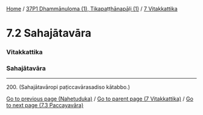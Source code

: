 
[Home](/) / [37P1 Dhammānuloma (1), Tikapaṭṭhānapāḷi (1)](../../37P1.md) / [7 Vitakkattika](../7.md)

# 7.2 Sahajātavāra

### Vitakkattika

### Sahajātavāra

---

200\. (Sahajātavāropi paṭiccavārasadiso kātabbo.)



[Go to previous page (Nahetuduka)](7.1/7.1.4/Nahetuduka.md) / [Go to parent page (7 Vitakkattika)](../7.md) / [Go to next page (7.3 Paccayavāra)](7.3.md)


